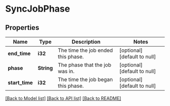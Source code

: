 # SyncJobPhase

## Properties
Name | Type | Description | Notes
------------ | ------------- | ------------- | -------------
**end_time** | **i32** | The time the job ended this phase. | [optional] [default to null]
**phase** | **String** | The phase that the job was in. | [optional] [default to null]
**start_time** | **i32** | The time the job began this phase. | [optional] [default to null]

[[Back to Model list]](../README.md#documentation-for-models) [[Back to API list]](../README.md#documentation-for-api-endpoints) [[Back to README]](../README.md)


